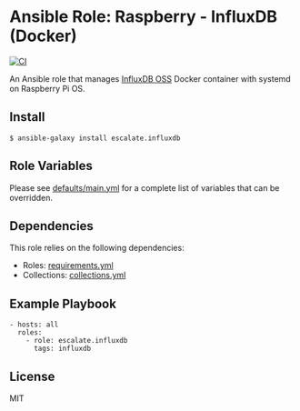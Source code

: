 # Ansible Role: Raspberry - InfluxDB (Docker)

[![CI](https://github.com/escalate/ansible-raspberry-influxdb-docker/actions/workflows/ci.yml/badge.svg?event=push)](https://github.com/escalate/ansible-raspberry-influxdb-docker/actions/workflows/ci.yml)

An Ansible role that manages [InfluxDB OSS](https://www.influxdata.com/products/influxdb/) Docker container with systemd on Raspberry Pi OS.

## Install

```
$ ansible-galaxy install escalate.influxdb
```

## Role Variables

Please see [defaults/main.yml](https://github.com/escalate/ansible-raspberry-influxdb-docker/blob/master/defaults/main.yml) for a complete list of variables that can be overridden.

## Dependencies

This role relies on the following dependencies:

* Roles: [requirements.yml](https://github.com/escalate/ansible-raspberry-influxdb-docker/blob/master/requirements.yml)
* Collections: [collections.yml](https://github.com/escalate/ansible-raspberry-influxdb-docker/blob/master/collections.yml)

## Example Playbook

```
- hosts: all
  roles:
    - role: escalate.influxdb
      tags: influxdb
```

## License

MIT

